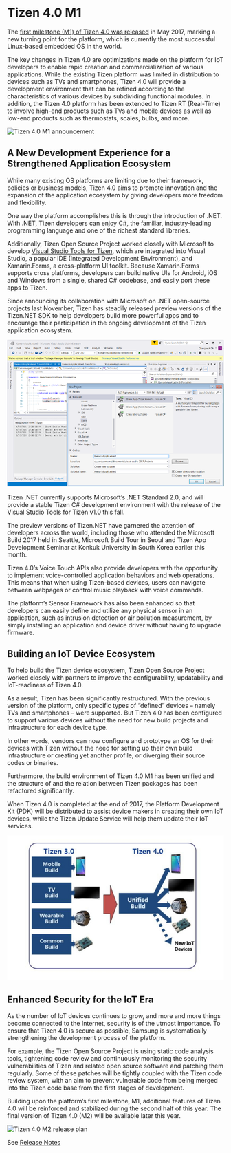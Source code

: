 # Tizen 4.0 M1

The [first milestone (M1) of Tizen 4.0 was released](../../open-source-tizen/release-notes/tizen-4-0-m1.md) in May 2017, marking a new turning point for the platform, which is currently the most successful Linux-based embedded OS in the world.



The key changes in Tizen 4.0 are optimizations made on the platform for IoT developers to enable rapid creation and commercialization of various applications. While the existing Tizen platform was limited in distribution to devices such as TVs and smartphones, Tizen 4.0 will provide a development environment that can be refined according to the characteristics of various devices by subdividing functional modules. In addition, the Tizen 4.0 platform has been extended to Tizen RT (Real-Time) to involve high-end products such as TVs and mobile devices as well as low-end products such as thermostats, scales, bulbs, and more.



![Tizen 4.0 M1 announcement](media/4.0_m1_announcement.jpg)





## **A New Development Experience for a Strengthened Application Ecosystem**

While many existing OS platforms are limiting due to their framework, policies or business models, Tizen 4.0 aims to promote innovation and the expansion of the application ecosystem by giving developers more freedom and flexibility.

One way the platform accomplishes this is through the introduction of .NET. With .NET, Tizen developers can enjoy C#, the familiar, industry-leading programming language and one of the richest standard libraries.

Additionally, Tizen Open Source Project worked closely with Microsoft to develop [Visual Studio Tools for Tizen](https://news.samsung.com/global/samsungs-third-tizen-net-developer-preview-introduces-new-visual-studio-tools), which are integrated into Visual Studio, a popular IDE (Integrated Development Environment), and Xamarin.Forms, a cross-platform UI toolkit. Because Xamarin.Forms supports cross platforms, developers can build native UIs for Android, iOS and Windows from a single, shared C# codebase, and easily port these apps to Tizen.

Since announcing its collaboration with Microsoft on .NET open-source projects last November, Tizen has steadily released preview versions of the Tizen.NET SDK to help developers build more powerful apps and to encourage their participation in the ongoing development of the Tizen application ecosystem.

![Visual Studio Tools for Tizen > Project Wizard](media/vstools4tizen_project_wizard.png)



Tizen .NET currently supports Microsoft’s .NET Standard 2.0, and will provide a stable Tizen C# development environment with the release of the Visual Studio Tools for Tizen v1.0 this fall.

The preview versions of Tizen.NET have garnered the attention of developers across the world, including those who attended the Microsoft Build 2017 held in Seattle, Microsoft Build Tour in Seoul and Tizen App Development Seminar at Konkuk University in South Korea earlier this month.

Tizen 4.0’s Voice Touch APIs also provide developers with the opportunity to implement voice-controlled application behaviors and web operations. This means that when using Tizen-based devices, users can navigate between webpages or control music playback with voice commands.

The platform’s Sensor Framework has also been enhanced so that developers can easily define and utilize any physical sensor in an application, such as intrusion detection or air pollution measurement, by simply installing an application and device driver without having to upgrade firmware.



## **Building an IoT Device Ecosystem**

To help build the Tizen device ecosystem, Tizen Open Source Project worked closely with partners to improve the configurability, updatability and IoT-readiness of Tizen 4.0.

As a result, Tizen has been significantly restructured. With the previous version of the platform, only specific types of “defined” devices – namely TVs and smartphones – were supported. But Tizen 4.0 has been configured to support various devices without the need for new build projects and infrastructure for each device type.

In other words, vendors can now configure and prototype an OS for their devices with Tizen without the need for setting up their own build infrastructure or creating yet another profile, or diverging their source codes or binaries.

Furthermore, the build environment of Tizen 4.0 M1 has been unified and the structure of and the relation between Tizen packages has been refactored significantly.

When Tizen 4.0 is completed at the end of 2017, the Platform Development Kit (PDK) will be distributed to assist device makers in creating their own IoT devices, while the Tizen Update Service will help them update their IoT services.

![Tizen 4.0 Unified Build](media/4.0_unified_build.png)

## **Enhanced Security for the IoT Era**

As the number of IoT devices continues to grow, and more and more things become connected to the Internet, security is of the utmost importance. To ensure that Tizen 4.0 is secure as possible, Samsung is systematically strengthening the development process of the platform.

For example, the Tizen Open Source Project is using static code analysis tools, tightening code review and continuously monitoring the security vulnerabilities of Tizen and related open source software and patching them regularly. Some of these patches will be tightly coupled with the Tizen code review system, with an aim to prevent vulnerable code from being merged into the Tizen code base from the first stages of development.

Building upon the platform’s first milestone, M1, additional features of Tizen 4.0 will be reinforced and stabilized during the second half of this year. The final version of Tizen 4.0 (M2) will be available later this year.


![Tizen 4.0 M2 release plan](media/4.0_plan.png)




See [Release Notes](../../open-source/release-notes/tizen-4-0-m1.md)



